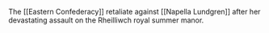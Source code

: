 The [[Eastern Confederacy]] retaliate against [[Napella Lundgren]] after her devastating assault on the Rheilliwch royal summer manor.